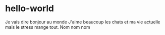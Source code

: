 # hello-world
Je vais dire bonjour au monde
J'aime beaucoup les chats et ma vie actuelle mais le stress mange tout. Nom nom nom
